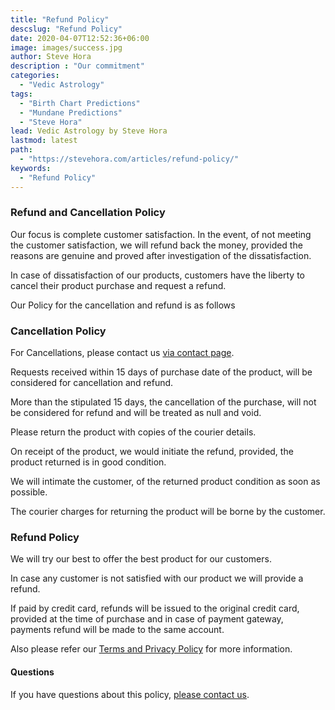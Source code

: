 ```yaml
---
title: "Refund Policy"
descslug: "Refund Policy"
date: 2020-04-07T12:52:36+06:00
image: images/success.jpg
author: Steve Hora
description : "Our commitment"
categories: 
  - "Vedic Astrology"
tags:
  - "Birth Chart Predictions"
  - "Mundane Predictions"
  - "Steve Hora"
lead: Vedic Astrology by Steve Hora
lastmod: latest 
path:
  - "https://stevehora.com/articles/refund-policy/"
keywords:
  - "Refund Policy"
---
```


### Refund and Cancellation Policy

Our focus is complete customer satisfaction. In the event, of not meeting the customer satisfaction, we will refund back the money, provided the reasons are genuine and proved after investigation of the dissatisfaction.

In case of dissatisfaction of our products, customers have the liberty to cancel their product purchase and request a refund.

Our Policy for the cancellation and refund is as follows

### Cancellation Policy

For Cancellations, please contact us [via contact page](/contact/). 

Requests received within 15 days of purchase date of the product, will be considered for cancellation and refund.

More than the stipulated 15 days, the cancellation of the purchase, will not be considered for refund and will be treated as null and void.

Please return the product with copies of the courier details.

On receipt of the product, we would initiate the refund, provided, the product returned is in good condition.

We will intimate the customer, of the returned product condition as soon as possible.

The courier charges for returning the product will be borne by the customer.

### Refund Policy

We will try our best to offer the best product for our customers.

In case any customer is not satisfied with our product we will provide a refund. 

If paid by credit card, refunds will be issued to the original credit card, provided at the time of purchase and in case of payment gateway, payments refund will be made to the same account.

Also please refer our [Terms and Privacy Policy](/articles/privacy/) for more information.

#### Questions

If you have questions about this policy, [please contact us](/contact/).